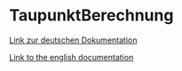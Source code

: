 # TaupunktBerechnung

[Link zur deutschen Dokumentation](https://www.symcon.de/de/service/dokumentation/modulreferenz/taupunkt-berechnen/)

[Link to the english documentation](https://www.symcon.de/en/service/documentation/module-reference/dew-point-temperature-calculation/)